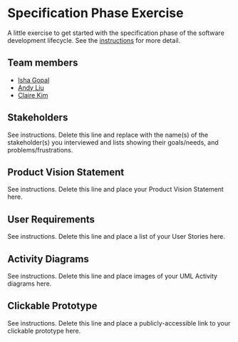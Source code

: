 # Specification Phase Exercise

A little exercise to get started with the specification phase of the software development lifecycle. See the [instructions](instructions.md) for more detail.

## Team members

- [Isha Gopal](https://github.com/ishy04)
- [Andy Liu](https://github.com/andy-612)
- [Claire Kim](https://github.com/radishsoups)

## Stakeholders

See instructions. Delete this line and replace with the name(s) of the stakeholder(s) you interviewed and lists showing their goals/needs, and problems/frustrations.

## Product Vision Statement

See instructions. Delete this line and place your Product Vision Statement here.

## User Requirements

See instructions. Delete this line and place a list of your User Stories here.

## Activity Diagrams

See instructions. Delete this line and place images of your UML Activity diagrams here.

## Clickable Prototype

See instructions. Delete this line and place a publicly-accessible link to your clickable prototype here.

